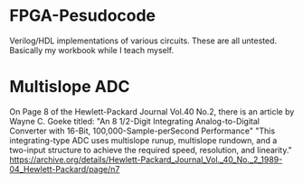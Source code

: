 # FPGA-Pesudocode
Verilog/HDL implementations of various circuits. These are all untested. Basically my workbook while I teach myself.

# Multislope ADC
On Page 8 of the Hewlett-Packard Journal Vol.40 No.2, there is an article by Wayne C. Goeke titled:
"An 8 1/2-Digit Integrating Analog-to-Digital Converter with 16-Bit, 100,000-Sample-perSecond Performance"
"This integrating-type ADC uses multislope runup, multislope rundown, and a two-input structure to achieve the required speed, resolution, and linearity."
https://archive.org/details/Hewlett-Packard_Journal_Vol._40_No._2_1989-04_Hewlett-Packard/page/n7
